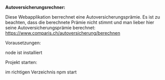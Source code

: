 **Autoversicherungsrechner:**

Diese Webapplikation berrechnet eine Autoversicherungsprämie. Es ist zu beachten, dass die berechnete Prämie nicht stimmt und man lieber hier seine Autoversicherungsprämie berechnet:
https://www.comparis.ch/autoversicherung/berechnen

Vorausetzungen:

node ist installiert

Projekt starten:

im richtigen Verzeichnis
npm start

